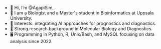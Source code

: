 - 👋 Hi, I’m @AgapiSim,
- 🧬 I am a Biologist and a Master's student in Bioinformatics at Uppsala University.
- 👀 Interests: integrating AI approaches for prognostics and diagnostics.
- 🔬 Strong research background in Molecular Biology and Diagnostics.
- 🖥️ Programming in Python, R, Unix/Bash, and MySQL focusing on data analysis since 2022.
  

<!---
AgapiSim/AgapiSim is a ✨ special ✨ repository because its `README.md` (this file) appears on your GitHub profile.
You can click the Preview link to take a look at your changes.
--->
